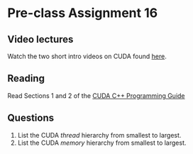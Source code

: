 # Pre-class Assignment 16

## Video lectures 

Watch the two short intro videos on CUDA found [here](https://developer.nvidia.com/how-to-cuda-c-cpp).

## Reading

Read Sections 1 and 2 of the [CUDA C++ Programming Guide](https://docs.nvidia.com/cuda/cuda-c-programming-guide/index.html)

## Questions

1. List the CUDA _thread_ hierarchy from smallest to largest.
2. List the CUDA _memory_ hierarchy from smallest to largest.

<!-- Then, depending on your language of choice, read the following:

### C/C++

- <https://devblogs.nvidia.com/easy-introduction-cuda-c-and-c/>
- <https://devblogs.nvidia.com/using-shared-memory-cuda-cc/>
- <https://devblogs.nvidia.com/efficient-matrix-transpose-cuda-cc/>

### Fortran

- <https://devblogs.nvidia.com/easy-introduction-cuda-fortran/>
- <https://devblogs.nvidia.com/using-shared-memory-cuda-fortran/>
- <https://devblogs.nvidia.com/efficient-matrix-transpose-cuda-fortran/>

## Review

1. In the `#questions` channel of the course Slack, post at least one question about the reading or video lecture. If someone has already posted your question, you may instead "upvote" that question by reacting to it with a "thumbs up" or other appropriate reaction emoji. 


## What to turn-in

_Nothing._ -->
